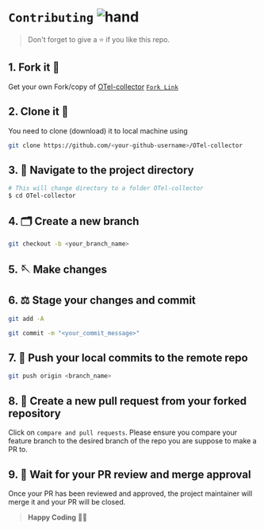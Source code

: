 # `Contributing` ![hand](images\Handshake.gif)

> Don't forget to give a ⭐ if you like this repo.

## 1. Fork it 🍴

Get your own Fork/copy of [OTel-collector](https://github.com/vibuverma/OTel-collector) [`Fork Link`](https://github.com/vibuverma/OTel-collector/fork)

## 2. Clone it 👥

You need to clone (download) it to local machine using

```sh
git clone https://github.com/<your-github-username>/OTel-collector
```

## 3. 🔭 Navigate to the project directory

```sh
# This will change directory to a folder OTel-collector
$ cd OTel-collector
```

## 4. 🗂️ Create a new branch

```sh
git checkout -b <your_branch_name>
```

## 5. 🪡 Make changes

## 6. ⚖️ Stage your changes and commit

```sh
git add -A

git commit -m "<your_commit_message>"
```

## 7. 🔀 Push your local commits to the remote repo

```sh
git push origin <branch_name>
```

## 8. 📌 Create a new pull request from your forked repository

Click on `compare and pull requests`. Please ensure you compare your feature branch to the desired branch of the repo you are suppose to make a PR to.

## 9. 🏁 Wait for your PR review and merge approval

Once your PR has been reviewed and approved, the project maintainer will merge it and your PR will be closed.



> **Happy Coding** 👨‍💻